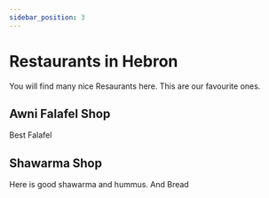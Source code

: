 ```yaml
---
sidebar_position: 3
---
```

# Restaurants in Hebron

You will find many nice Resaurants here. This are our favourite ones.

## Awni Falafel Shop

Best Falafel

## Shawarma Shop

Here is good shawarma and hummus. And Bread
